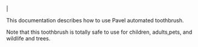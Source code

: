 |


This documentation describes how to use Pavel automated toothbrush.


Note that this toothbrush is totally safe to use for children, adults,pets, and wildlife and trees.

